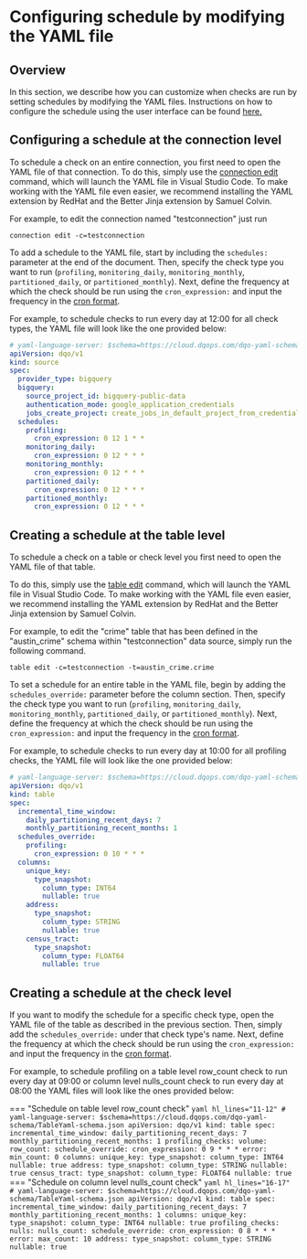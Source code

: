 # Configuring schedule by modifying the YAML file

## Overview

In this section, we describe how you can customize when checks are run by setting schedules by modifying the YAML files.
Instructions on how to configure the schedule using the user interface can be found [here.](./index.md)

## Configuring a schedule at the connection level

To schedule a check on an entire connection, you first need to open the YAML file of that connection. To do this, simply
use the [connection edit](../../../command-line-interface/connection/#dqo-connection-edit) command, which will launch the
YAML file in Visual Studio Code. To make working with the YAML file even easier, we recommend installing the YAML
extension by RedHat and the Better Jinja extension by Samuel Colvin.

For example, to edit the connection named "testconnection" just run
```
connection edit -c=testconnection
```

To add a schedule to the YAML file, start by including the `schedules:` parameter at the end of the document. Then, specify the check type you want
to run (`profiling`, `monitoring_daily`, `monitoring_monthly`, `partitioned_daily`, or `partitioned_monthly`).
Next, define the frequency at which the check should be run using the `cron_expression:` and input the frequency in the [cron format](./cron-formatting.md).

For example, to schedule checks to run every day at 12:00 for all check types, the YAML file will look like the one provided below:

``` yaml hl_lines="10-20"
# yaml-language-server: $schema=https://cloud.dqops.com/dqo-yaml-schema/ConnectionYaml-schema.json
apiVersion: dqo/v1
kind: source
spec:
  provider_type: bigquery
  bigquery:
    source_project_id: bigquery-public-data
    authentication_mode: google_application_credentials
    jobs_create_project: create_jobs_in_default_project_from_credentials
  schedules:
    profiling:
      cron_expression: 0 12 1 * *
    monitoring_daily:
      cron_expression: 0 12 * * *
    monitoring_monthly:
      cron_expression: 0 12 * * *
    partitioned_daily:
      cron_expression: 0 12 * * *
    partitioned_monthly:
      cron_expression: 0 12 * * *
```


## Creating a schedule at the table level

To schedule a check on a table or check level you first need to open the YAML file of that table.

To do this, simply use the [table edit](../../../command-line-interface/table/#dqo-table-edit) command, which will launch the
YAML file in Visual Studio Code. To make working with the YAML file even easier, we recommend installing the YAML
extension by RedHat and the Better Jinja extension by Samuel Colvin.

For example, to edit the "crime" table that has been defined in the "austin_crime" schema within
"testconnection" data source, simply run the following command.

```
table edit -c=testconnection -t=austin_crime.crime
```

To set a schedule for an entire table in the YAML file, begin by adding the `schedules_override:` parameter before the 
column section. Then, specify the check type you want to run (`profiling`, `monitoring_daily`, `monitoring_monthly`, `partitioned_daily`, or `partitioned_monthly`).
Next, define the frequency at which the check should be run using the `cron_expression:` and input the frequency in the [cron format](./cron-formatting.md).


For example, to schedule checks to run every day at 10:00 for all profiling checks, the YAML file will look like the one provided below:

``` yaml hl_lines="8-10"
# yaml-language-server: $schema=https://cloud.dqops.com/dqo-yaml-schema/TableYaml-schema.json
apiVersion: dqo/v1
kind: table
spec:
  incremental_time_window:
    daily_partitioning_recent_days: 7
    monthly_partitioning_recent_months: 1
  schedules_override:
    profiling:
      cron_expression: 0 10 * * *
  columns:
    unique_key:
      type_snapshot:
        column_type: INT64
        nullable: true
    address:
      type_snapshot:
        column_type: STRING
        nullable: true
    census_tract:
      type_snapshot:
        column_type: FLOAT64
        nullable: true
```

## Creating a schedule at the check level

If you want to modify the schedule for a specific check type, open the YAML file of the table as described in the previous section.
Then, simply add the `schedules_override:` under that check type's name. Next, define the frequency at which the check 
should be run using the `cron_expression:` and input the frequency in the [cron format](./cron-formatting.md).

For example, to schedule profiling on a table level row_count check to run every day at 09:00 or column level nulls_count check to run every day at 08:00
the YAML files will look like the ones provided below:


=== "Schedule on table level row_count check"
    ``` yaml hl_lines="11-12"
    # yaml-language-server: $schema=https://cloud.dqops.com/dqo-yaml-schema/TableYaml-schema.json
    apiVersion: dqo/v1
    kind: table
    spec:
      incremental_time_window:
        daily_partitioning_recent_days: 7
        monthly_partitioning_recent_months: 1
      profiling_checks:
        volume:
          row_count:
            schedule_override:
              cron_expression: 0 9 * * *
            error:
              min_count: 0
      columns:
        unique_key:
          type_snapshot:
            column_type: INT64
            nullable: true
        address:
          type_snapshot:
            column_type: STRING
            nullable: true
        census_tract:
          type_snapshot:
            column_type: FLOAT64
            nullable: true
    ```
=== "Schedule on column level nulls_count check"
    ```yaml hl_lines="16-17"
    # yaml-language-server: $schema=https://cloud.dqops.com/dqo-yaml-schema/TableYaml-schema.json
    apiVersion: dqo/v1
    kind: table
    spec:
      incremental_time_window:
        daily_partitioning_recent_days: 7
        monthly_partitioning_recent_months: 1
      columns:
        unique_key:
          type_snapshot:
            column_type: INT64
            nullable: true
          profiling_checks:
            nulls:
              nulls_count:
                schedule_override:
                  cron_expression: 0 8 * * *
                error:
                  max_count: 10
        address:
          type_snapshot:
            column_type: STRING
            nullable: true 
    ```